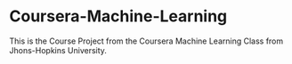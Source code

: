 # Coursera-Machine-Learning

This is the Course Project from the Coursera Machine Learning Class from Jhons-Hopkins University.

